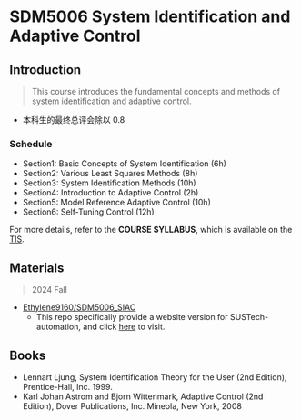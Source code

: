 # SDM5006 System Identification and Adaptive Control

## Introduction 

> This course introduces the fundamental concepts and methods of system identification and adaptive control. 

- 本科生的最终总评会除以 0.8

### Schedule

- Section1: Basic Concepts of System Identification (6h)
- Section2: Various Least Squares Methods (8h)
- Section3: System Identification Methods (10h)
- Section4: Introduction to Adaptive Control (2h)
- Section5: Model Reference Adaptive Control (10h)
- Section6: Self-Tuning Control (12h)

For more details, refer to the **COURSE SYLLABUS**, which is available on the [TIS](https://tis.sustech.edu.cn).

## Materials

> 2024 Fall

- [Ethylene9160/SDM5006_SIAC](https://github.com/Ethylene9160/SDM5006_SIAC)
  * This repo specifically provide a website version for SUSTech-automation, and click [here](sdm5006/introduction.md) to visit.

## Books
- Lennart Ljung, System Identification Theory for the User (2nd Edition), Prentice-Hall, Inc. 1999.
- Karl Johan Astrom and Bjorn Wittenmark, Adaptive Control (2nd Edition), Dover Publications, Inc. Mineola, New York, 2008
